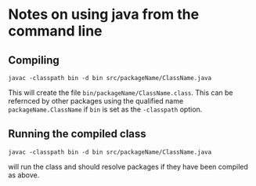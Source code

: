 # Notes on using java from the command line

## Compiling

```
javac -classpath bin -d bin src/packageName/ClassName.java
```
This will create the file `bin/packageName/ClassName.class`.  This can be refernced
by other packages using the qualified name `packageName.ClassName` if `bin` is set
as the `-classpath` option.


## Running the compiled class

```
javac -classpath bin -d bin src/packageName/ClassName.java
```

will run the class and should resolve packages if they have been compiled as
above.
